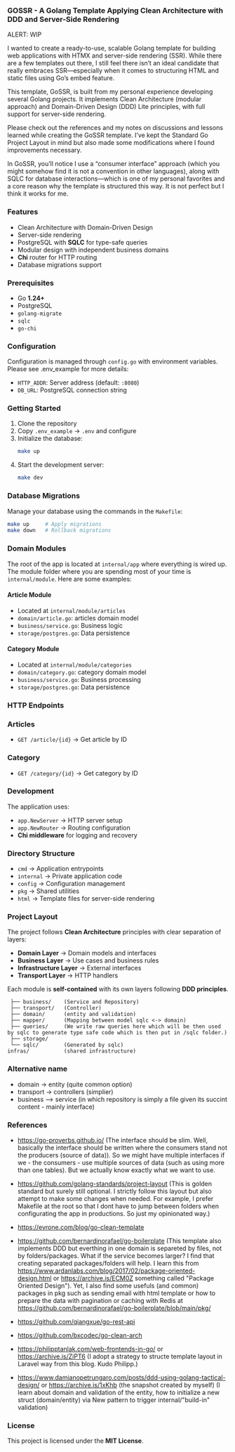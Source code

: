 ### GOSSR - A Golang Template Applying Clean Architecture with DDD and Server-Side Rendering

ALERT: WIP

I wanted to create a ready-to-use, scalable Golang template for building web applications with HTMX and server-side rendering (SSR). While there are a few templates out there, I still feel there isn’t an ideal candidate that really embraces SSR—especially when it comes to structuring HTML and static files using Go’s embed feature.

This template, GoSSR, is built from my personal experience developing several Golang projects. It implements Clean Architecture (modular approach) and Domain-Driven Design (DDD) Lite principles, with full support for server-side rendering.

Please check out the references and my notes on discussions and lessons learned while creating the GoSSR template. I’ve kept the Standard Go Project Layout in mind but also made some modifications where I found improvements necessary.

In GoSSR, you’ll notice I use a “consumer interface” approach (which you might somehow find it is not a convention in other languages), along with SQLC for database interactions—which is one of my personal favorites and a core reason why the template is structured this way. It is not perfect but I think it works for me.

### Features
- Clean Architecture with Domain-Driven Design
- Server-side rendering
- PostgreSQL with **SQLC** for type-safe queries
- Modular design with independent business domains
- **Chi** router for HTTP routing
- Database migrations support

### Prerequisites
- Go **1.24+**
- PostgreSQL
- `golang-migrate`
- `sqlc`
- `go-chi`

### Configuration
Configuration is managed through `config.go` with environment variables. Please see .env_example for more details:

- `HTTP_ADDR`: Server address (default: `:8080`)
- `DB_URL`: PostgreSQL connection string

### Getting Started

1. Clone the repository
2. Copy `.env_example` → `.env` and configure
3. Initialize the database:
   ```bash
   make up
   ```
4. Start the development server:
   ```bash
   make dev
   ```
### Database Migrations
Manage your database using the commands in the `Makefile`:

```bash
make up     # Apply migrations
make down   # Rollback migrations
```

### Domain Modules

The root of the app is located at `internal/app` where everything is wired up. The module folder where you are spending most of your time is `internal/module`. Here are some examples:

#### Article Module
- Located at `internal/module/articles`
- `domain/article.go`: articles domain model
- `business/service.go`: Business logic
- `storage/postgres.go`: Data persistence

#### Category Module
- Located at `internal/module/categories`
- `domain/category.go`: category domain model
- `business/service.go`: Business processing
- `storage/postgres.go`: Data persistence


### HTTP Endpoints

### Articles
- `GET /article/{id}` → Get article by ID

### Category
- `GET /category/{id}` → Get category by ID

### Development
The application uses:
- `app.NewServer` → HTTP server setup
- `app.NewRouter` → Routing configuration
- **Chi middleware** for logging and recovery

### Directory Structure

- `cmd` → Application entrypoints
- `internal` → Private application code
- `config` → Configuration management
- `pkg` → Shared utilities
- `html` → Template files for server-side rendering


### Project Layout
The project follows **Clean Architecture** principles with clear separation of layers:

- **Domain Layer** → Domain models and interfaces
- **Business Layer** → Use cases and business rules
- **Infrastructure Layer** → External interfaces
- **Transport Layer** → HTTP handlers

Each module is **self-contained** with its own layers following **DDD principles**.

```module/
 ├── business/    (Service and Repository)
 ├── transport/   (Controller)
 ├── domain/      (entity and validation)
 ├── mapper/      (Mapping between model sqlc <-> domain)
 ├── queries/     (We write raw queries here which will be then used by sqlc to generate type safe code which is then put in /sqlc folder.)
 ├── storage/
 └── sqlc/        (Generated by sqlc)
infras/           (shared infrastructure)
```

### Alternative name
- domain -> entity (quite common option)
- transport -> controllers (simplier)
- business --> service (in which repository is simply a file given its succint content - mainly interface)

### References
- https://go-proverbs.github.io/ (The interface should be slim. Well, basically the interface should be written where the consumers stand not the producers (source of data)). So we might have multiple interfaces if we - the consumers - use multiple sources of data (such as using more than one tables). But we actually know exactly what we want to use.
- https://github.com/golang-standards/project-layout (This is golden standard but surely still optional. I strictly follow this layout but also attempt to make some changes when needed. For example, I prefer Makefile at the root so that I dont have to jump between folders when configurating the app in productions. So just my opinionated way.)
- https://evrone.com/blog/go-clean-template
- https://github.com/bernardinorafael/go-boilerplate (This template also implements DDD but everthing in one domain is separeted by files, not by folders/packages. What if the service becomes larger? I find that creating separated packages/folders will help. I learn this from https://www.ardanlabs.com/blog/2017/02/package-oriented-design.html or https://archive.is/ECM0Z something called "Package Oriented Design"). Yet, I also find some usefuls (and common) packages in pkg such as sending email with html template or how to prepare the data with pagination or caching with Redis at https://github.com/bernardinorafael/go-boilerplate/blob/main/pkg/
- https://github.com/qiangxue/go-rest-api
- https://github.com/bxcodec/go-clean-arch

- https://philipptanlak.com/web-frontends-in-go/ or https://archive.is/ZiPT6 (I adopt a strategy to structe template layout in Laravel way from this blog. Kudo Philipp.)
- https://www.damianopetrungaro.com/posts/ddd-using-golang-tactical-design/ or https://archive.is/1xKhb (the snapshot created by myself) (I learn about domain and validation of the entity, how to initialize a new struct (domain/entity) via New pattern to trigger internal/"build-in" validation)

### License
This project is licensed under the **MIT License**.
